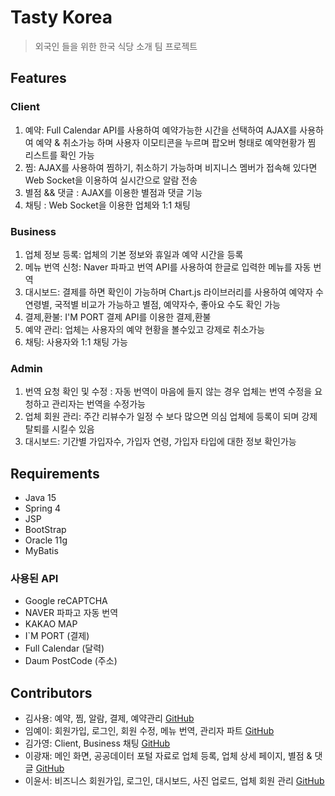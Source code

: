 # Tasty Korea

> 외국인 들을 위한 한국 식당 소개 팀 프로젝트



## Features

### Client

1. 예약: Full Calendar API를 사용하여 예약가능한 시간을 선택하여 AJAX를 사용하여 예약 & 취소가능 하며 사용자 이모티콘을 누르며 팝오버 형태로 예약현황가 찜 리스트를 확인 가능
2. 찜: AJAX를 사용하여 찜하기, 취소하기 가능하며 비지니스 멤버가 접속해 있다면 Web Socket을 이용하여 실시간으로 알람 전송
3. 별점 && 댓글 : AJAX를 이용한 별점과 댓글 기능
4. 채팅 : Web Socket을 이용한 업체와 1:1 채팅

### Business

1. 업체 정보 등록: 업체의 기본 정보와 휴일과 예약 시간을 등록
2. 메뉴 번역 신청: Naver 파파고 번역 API를 사용하여 한글로 입력한 메뉴를 자동 번역
3. 대시보드: 결제를 하면 확인이 가능하며 Chart.js 라이브러리를 사용하여 예약자 수 연령별, 국적별 비교가 가능하고 별점, 예약자수, 좋아요 수도 확인 가능
4. 결제,환불: I'M PORT 결제 API를 이용한 결제,환불
5. 예약 관리: 업체는 사용자의 예약 현황을 볼수있고 강제로 취소가능
6. 채팅: 사용자와 1:1 채팅 가능

### Admin

1. 번역 요청 확인 및 수정 : 자동 번역이 마음에 들지 않는 경우 업체는 번역 수정을 요청하고 관리자는 번역을 수정가능
2. 업체 회원 관리: 주간 리뷰수가 일정 수 보다 많으면 의심 업체에 등록이 되며 강제 탈퇴를 시킬수 있음
3. 대시보드: 기간별 가입자수, 가입자 연령, 가입자 타입에 대한 정보 확인가능

## Requirements

- Java 15
- Spring 4
- JSP
- BootStrap
- Oracle 11g
- MyBatis

### 사용된 API

- Google reCAPTCHA
- NAVER 파파고 자동 번역
- KAKAO MAP
- I`M PORT (결제)
- Full Calendar (달력)
- Daum PostCode (주소)

## Contributors

- 김사용: 예약, 찜, 알람, 결제, 예약관리 [GitHub](https://github.com/youss95)
- 임예이: 회원가입, 로그인, 회원 수정, 메뉴 번역, 관리자 파트 [GitHub](https://github.com/hiki-como)
- 김가영: Client, Business 채팅 [GitHub](https://github.com/gayoung98)
- 이광재: 메인 화면, 공공데이터 포털 자료로 업체 등록, 업체 상세 페이지, 별점 & 댓글 [GitHub](https://github.com/dfsdfsdfadasf)
- 이윤서: 비즈니스 회원가입, 로그인, 대시보드, 사진 업로드, 업체 회원 관리 [GitHub](https://github.com/riicoseo)
